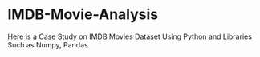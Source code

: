 # IMDB-Movie-Analysis
Here is a Case Study on IMDB Movies Dataset Using Python and Libraries Such as Numpy, Pandas 
